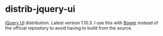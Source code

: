 distrib-jquery-ui
=================

[jQuery UI](http://jqueryui.com/) distribution. Latest version 1.10.3.
I use this with [Bower](http://bower.io) instead of the official repository to avoid having to build from the source.
